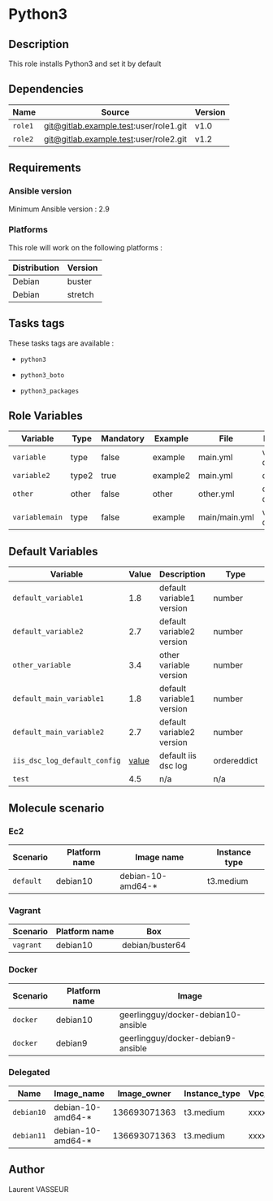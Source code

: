 Python3
===========

Description
-----------

This role installs Python3 and set it by default

Dependencies
-----------

Name | Source | Version |
--- | --- | --- |
```role1``` | git@gitlab.example.test:user/role1.git | v1.0 |
```role2``` | git@gitlab.example.test:user/role2.git | v1.2 |

Requirements
-------------

### Ansible version

Minimum Ansible version : 2.9

### Platforms

This role will work on the following platforms :

Distribution | Version |
--- | --- |
Debian | buster |
Debian | stretch |

Tasks tags
--------------

These tasks tags are available :

* ``python3``

* ``python3_boto``

* ``python3_packages``

Role Variables
--------------

Variable | Type | Mandatory |  Example | File | Description
--- | --- | --- | --- | --- | --- |
`variable`  | type | false | example | main.yml |  variable description |
`variable2`  | type2 | true | example2 | main.yml |  description2 |
`other`  | other | false | other | other.yml |  other description |
`variablemain`  | type | false | example | main/main.yml |  variable description |


Default Variables
------------------

Variable | Value | Description | Type | File
--- | --- | --- | --- | --- |
``default_variable1`` | 1.8  | default variable1 version | number | main.yml
``default_variable2`` | 2.7  | default variable2 version | number | main.yml
``other_variable`` | 3.4  | other variable version | number | other.yml
``default_main_variable1`` | 1.8  | default variable1 version | number | main/main.yml
``default_main_variable2`` | 2.7  | default variable2 version | number | main/main.yml
``iis_dsc_log_default_config`` |  [value](defaults/main/main.yml)  | default iis dsc log | ordereddict | main/main.yml
``test`` | 4.5  | n/a | n/a | 

Molecule scenario
------------------

### Ec2
Scenario | Platform name | Image name | Instance type |
--- | --- | --- | --- | 
``default`` | debian10 | debian-10-amd64-* | t3.medium




### Vagrant

Scenario | Platform name | Box |
--- | --- | --- | 
``vagrant`` | debian10 | debian/buster64 |`


### Docker

Scenario | Platform name | Image |
--- | --- | --- | 
``docker`` | debian10 | geerlingguy/docker-debian10-ansible | 
``docker`` | debian9 | geerlingguy/docker-debian9-ansible |

### Delegated

| Name | Image_name | Image_owner | Instance_type | Vpc_subnet_id 
| ---| ---| ---| ---| ---
|```debian10```|debian-10-amd64-*|136693071363|t3.medium|xxxxxxxxxxx
|```debian11```|debian-10-amd64-*|136693071363|t3.medium|xxxxxxxxxxx





Author
-------

Laurent VASSEUR